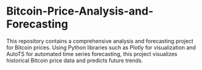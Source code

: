 # Bitcoin-Price-Analysis-and-Forecasting
This repository contains a comprehensive analysis and forecasting project for Bitcoin prices. Using Python libraries such as Plotly for visualization and AutoTS for automated time series forecasting, this project visualizes historical Bitcoin price data and predicts future trends.
